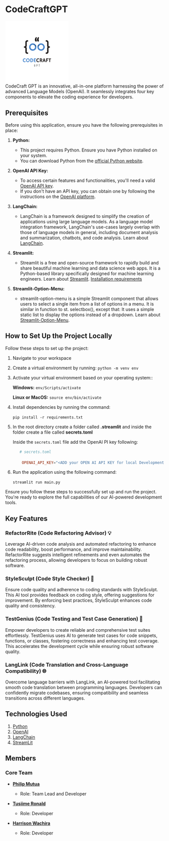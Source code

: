 # CodeCraftGPT
<img src="./logo.png" alt="CodecraftGPT" width="200">
<br>
CodeCraft GPT is an innovative, all-in-one platform harnessing the power of advanced Language Models (OpenAI). It seamlessly integrates four key components to elevate the coding experience for developers.

## Prerequisites

Before using this application, ensure you have the following prerequisites in place:

1. **Python:**
    - This project requires Python. Ensure you have Python installed on your system.
    - You can download Python from the [official Python website](https://www.python.org/downloads/).

2. **OpenAI API Key:**
   - To access certain features and functionalities, you'll need a valid [OpenAI API key](https://platform.openai.com/api-keys).
   - If you don't have an API key, you can obtain one by following the instructions on the [OpenAI platform](https://platform.openai.com/signup).

3. **LangChain:**
    - LangChain is a framework designed to simplify the creation of applications using large language models. As a language model integration framework, LangChain's use-cases largely overlap with those of language models in general, including document analysis and summarization, chatbots, and code analysis. Learn about [LangChain](https://python.langchain.com/).

4. **Streamlit:**
    - Streamlit is a free and open-source framework to rapidly build and share beautiful machine learning and data science web apps. It is a Python-based library specifically designed for machine learning engineers. Learn about [Streamlit](https://streamlit.io/). [Installation requirements](https://docs.streamlit.io/library/get-started/installation)

5. **Streamlit-Option-Menu:**
    - streamlit-option-menu is a simple Streamlit component that allows users to select a single item from a list of options in a menu. It is similar in function to st. selectbox(), except that: It uses a simple static list to display the options instead of a dropdown. Learn about [Streamlit-Option-Menu](https://github.com/victoryhb/streamlit-option-menu#:~:text=streamlit%2Doption%2Dmenu-,streamlit%2Doption%2Dmenu%20is%20a%20simple%20Streamlit%20component%20that%20allows,options%20instead%20of%20a%20dropdown).

## How to Set Up the Project Locally

Follow these steps to set up the project:

1. Navigate to your workspace
2. Create a virtual environment by running: `python -m venv env`
3. Activate your virtual environment based on your operating system::

   **Windows:**
   `env/Scripts/activate`

   **Linux or MacOS:**
   `source env/bin/activate`

4. Install dependencies by running the command:

    `pip install -r requirements.txt`

5. In the root directory create a folder called **.streamlit** and inside the folder create a file called **secrets.toml**

   Inside the  `secrets.toml` file add the OpenAI PI key following:

    ```toml
       # secrets.toml

        OPENAI_API_KEY="<ADD your OPEN AI API KEY for local Development>"
    ```

6. Run the application using the following command:

    `streamlit run main.py`

Ensure you follow these steps to successfully set up and run the project. You're ready to explore the full capabilities of our AI-powered development tools.

<!-- TODO refactor ## How to Use the Application

Follow these steps to make the most of our AI-powered development tools:

1. **RefactorRite (Code Refactoring Advisor) 💡:**
   - Input your code snippets or files into RefactorRite.
   - Review the intelligent suggestions for code improvements.
   - Choose to manually apply refinements or let RefactorRite automate the process.

2. **StyleSculpt (Code Style Checker) 🎨:**
   - Upload your code files to StyleSculpt.
   - Receive feedback on coding style and suggestions for enhancement.
   - Implement the recommended changes to improve code quality.

3. **TestGenius (Code Testing and Test Case Generation) 🧪:**
   - Provide your code snippets or functions to TestGenius.
   - Let TestGenius generate comprehensive test cases for your code.
   - Incorporate the generated test cases into your testing suite.

4. **LangLink (Code Translation and Cross-Language Compatibility) 🌐:**
   - Copy and paste code from one programming language into LangLink.
   - Select the target language for translation.
   - Retrieve the translated code with ensured compatibility across languages.

These simple instructions will guide you through the seamless utilization of our AI tools. If you have any questions or encounter issues, feel free to reach out to our support team. -->

<!-- ## Configuration

we will explain any configuration options or settings that users might need to adjust. [if any] -->

## Key Features

### RefactorRite (Code Refactoring Advisor) 💡

Leverage AI-driven code analysis and automated refactoring to enhance code readability, boost performance, and improve maintainability. RefactorRite suggests intelligent refinements and even automates the refactoring process, allowing developers to focus on building robust software.

### StyleSculpt (Code Style Checker) 🎨

Ensure code quality and adherence to coding standards with StyleSculpt. This AI tool provides feedback on coding style, offering suggestions for improvement. By enforcing best practices, StyleSculpt enhances code quality and consistency.

### TestGenius (Code Testing and Test Case Generation) 🧪

Empower developers to create reliable and comprehensive test suites effortlessly. TestGenius uses AI to generate test cases for code snippets, functions, or classes, fostering correctness and enhancing test coverage. This accelerates the development cycle while ensuring robust software quality.

### LangLink (Code Translation and Cross-Language Compatibility) 🌐

Overcome language barriers with LangLink, an AI-powered tool facilitating smooth code translation between programming languages. Developers can confidently migrate codebases, ensuring compatibility and seamless transitions across different languages.

<!-- ## Examples

we will Provide code examples or usage scenarios to help users understand how to use the project in real-world situations.[if any] -->

<!-- ## Contributing

we will explain how others can contribute to the project, including guidelines for reporting issues or submitting pull requests. -->

<!-- ## Testing

We will outline any testing procedures or instructions for users to validate the project. -->

<!-- ## License

we will clearly state the project's license, providing information on how others can use, modify, and distribute the code. -->

<!-- ## Acknowledgments

We will give credit to contributors, libraries, or tools that have been instrumental in the development of the project. -->

<!-- ## Contact Information

we will provide ways for users to contact the project lead or maintainers. -->

<!-- ## FAQs (Frequently Asked Questions):

section for common questions and answers to address potential issues or concerns. -->

<!-- ## Changelog

Log of changes made to the project, including version updates and release notes. -->

<!-- ## Additional Resources

Link to any external documentation, tutorials, or related resources that can help users understand or extend the project. -->

## Technologies Used

1. [Python](https://www.python.org/downloads/)
2. [OpenAI](https://platform.openai.com)
3. [LangChain](https://python.langchain.com/)
4. [StreamLit](https://streamlit.io/)

## Members

### Core Team

- **[Philip Mutua](https://github.com/pmutua)**
  - Role: Team Lead and Developer

- **[Tusiime Ronald](https://github.com/tron66)**
  - Role: Developer

- **[Harrison Wachira](https://github.com/hnjogu)**
  - Role: Developer
